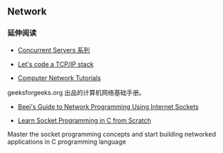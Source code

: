 
## Network

### 延伸阅读

- [Concurrent Servers 系列](https://eli.thegreenplace.net/2017/concurrent-servers-part-1-introduction/)

- [Let's code a TCP/IP stack](http://www.saminiir.com/lets-code-tcp-ip-stack-1-ethernet-arp/)

- [Computer Network Tutorials](https://www.geeksforgeeks.org/computer-network-tutorials/)

geeksforgeeks.org 出品的计算机网络基础手册。

- [Beej's Guide to Network Programming Using Internet Sockets](http://beej.us/guide/bgnet/html/multi/index.html)

- [Learn Socket Programming in C from Scratch](https://www.udemy.com/learn-socket-programming-in-c-from-scratch/)

Master the socket programming concepts and start building networked applications in C programming language
